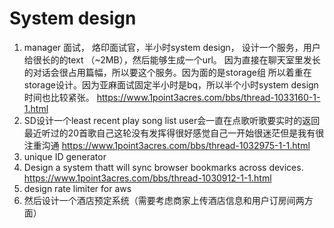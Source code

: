 # System design
1.  manager 面试， 烙印面试官，半小时system design， 设计一个服务，用户给很长的的text （~2MB），然后能够生成一个url。
  因为直接在聊天室里发长的对话会很占用篇幅，所以要这个服务。因为面的是storage组 所以着重在storage设计。因为亚麻面试固定半小时是bq，所以半个小时system design时间也比较紧张。
https://www.1point3acres.com/bbs/thread-1033160-1-1.html
1. SD设计一个least recent play song list user会一直在点歌听歌要实时的返回最近听过的20首歌自己这轮没有发挥得很好感觉自己一开始很迷茫但是我有很注重沟通
    https://www.1point3acres.com/bbs/thread-1032975-1-1.html
1. unique ID generator
2. Design a system thatt will sync browser bookmarks across devices.
 https://www.1point3acres.com/bbs/thread-1030912-1-1.html
1. design rate limiter for aws
2. 然后设计一个酒店预定系统（需要考虑商家上传酒店信息和用户订房间两方面）
